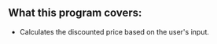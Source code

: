 What this program covers:
-------------------------

- Calculates the discounted price based on the user's input.
